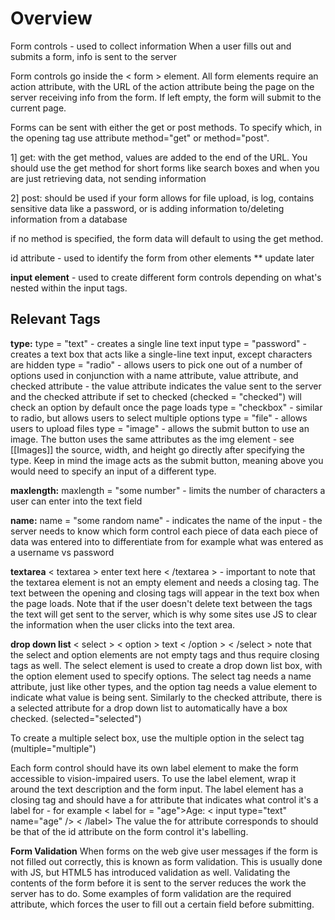 
<h1> Overview </h1>

Form controls - used to collect information
When a user fills out and submits a form, info is sent to the server

Form controls go inside the < form > element. All form elements require an action attribute, with the URL of the action attribute being the page on the server receiving info from the form. If left empty, the form will submit to the current page.

Forms can be sent with either the get or post methods. To specify which, in the opening tag use attribute method="get" or method="post".

1] get: with the get method, values are added to the end of the URL. You should use the get method for short forms like search boxes and when you are just retrieving data, not sending information 

2] post: should be used if your form allows for file upload, is log, contains sensitive data like a password, or is adding information to/deleting information from a database

if no method is specified, the form data will default to using the get method.

id attribute - used to identify the form from other elements ** update later

**input element** - used to create different form controls depending on what's nested within the input tags. 


<h2> Relevant Tags </h2>

**type:**
type = "text" - creates a single line text input
type = "password" - creates a text box that acts like a single-line text input, except characters are hidden 
type = "radio" - allows users to pick one out of a number of options
used in conjunction with a name attribute, value attribute, and checked attribute - the value attribute indicates the value sent to the server and the checked attribute if set to checked (checked = "checked") will check an option by default once the page loads
type = "checkbox" - similar to radio, but allows users to select multiple options
type = "file" - allows users to upload files
type = "image" - allows the submit button to use an image. The button uses the same attributes as the img element - see [[Images]]
the source, width, and height go directly after specifying the type. Keep in mind the image acts as the submit button, meaning above you would need to specify an input of a different type.

**maxlength:**
maxlength = "some number" - limits the number of characters a user can enter into the text field

**name:**
name = "some random name" - indicates the name of the input - the server needs to know which form control each piece of data each piece of data was entered into to differentiate from for example what was entered as a username vs password

**textarea**
< textarea > enter text here < /textarea > - important to note that the textarea element is not an empty element and needs a closing tag. The text between the opening and closing tags will appear in the text box when the page loads. Note that if the user doesn't delete text between the tags the text will get sent to the server, which is why some sites use JS to clear the information when the user clicks into the text area.

**drop down list**
< select > 
< option > text < /option >
< /select >
note that the select and option elements are not empty tags and thus require closing tags as well. 
The select element is used to create a drop down list box, with the option element used to specify options.
The select tag needs a name attribute, just like other types, and the option tag needs a value element to indicate what value is being sent. Similarly to the checked attribute, there is a selected attribute for a drop down list to automatically have a box checked. (selected="selected")

To create a multiple select box, use the multiple option in the select tag (multiple="multiple")

Each form control should have its own label element to make the form accessible to vision-impaired users. To use the label element, wrap it around the text description and the form input. The label element has a closing tag and should have a for attribute that indicates what control it's a label for - for example < label for = "age">Age: < input type="text" name="age" /> < /label>
The value the for attribute corresponds to should be that of the id attribute on the form control it's labelling.

**Form Validation**
When forms on the web give user messages if the form is not filled out correctly, this is known as form validation.
This is usually done with JS, but HTML5 has introduced validation as well.
Validating the contents of the form before it is sent to the server reduces the work the server has to do.
Some examples of form validation are the required attribute, which forces the user to fill out a certain field before submitting.